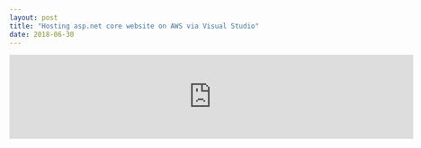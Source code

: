 ```yaml
---
layout: post
title: "Hosting asp.net core website on AWS via Visual Studio"
date: 2018-06-30
---
```


<iframe src="https://github.com/CoderIvy/coderivy.github.io/blob/master/resources/publish.netcore2aws.pdf&embedded=true" style="width:718px;" frameborder="0"></iframe>

